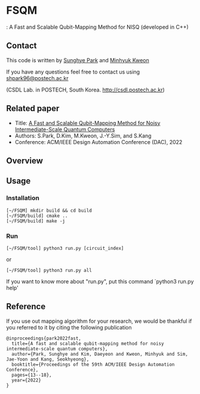 # FSQM
: A Fast and Scalable Qubit-Mapping Method for NISQ (developed in C++)

## Contact
This code is written by [Sunghye Park](shpark96@postech.ac.kr) and [Minhyuk Kweon](mh.kweon@postech.ac.kr)

If you have any questions feel free to contact us using shpark96@postech.ac.kr

(CSDL Lab. in POSTECH, South Korea. http://csdl.postech.ac.kr)

## Related paper
- Title: [A Fast and Scalable Qubit-Mapping Method for Noisy Intermediate-Scale Quantum Computers](https://dl.acm.org/doi/abs/10.1145/3489517.3530402)
- Authors: S.Park, D.Kim, M.Kweon, J.-Y.Sim, and S.Kang
- Conference: ACM/IEEE Design Automation Conference (DAC), 2022

## Overview

## Usage
### Installation
```
[~/FSQM] mkdir build && cd build
[~/FSQM/build] cmake ..
[~/FSQM/build] make -j
```

### Run
```
[~/FSQM/tool] python3 run.py [circuit_index]
```
or
```
[~/FSQM/tool] python3 run.py all
```


If you want to know more about "run.py", put this command `python3 run.py help'

## Reference
If you use out mapping algorithm for your research, we would be thankful if you referred to it by citing the following publication
```
@inproceedings{park2022fast,
  title={A fast and scalable qubit-mapping method for noisy intermediate-scale quantum computers},
  author={Park, Sunghye and Kim, Daeyeon and Kweon, Minhyuk and Sim, Jae-Yoon and Kang, Seokhyeong},
  booktitle={Proceedings of the 59th ACM/IEEE Design Automation Conference},
  pages={13--18},
  year={2022}
}
```

